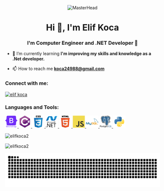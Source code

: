 <div align="center">
  <img src="https://i.pinimg.com/564x/ac/6f/b4/ac6fb4dd9c78105d2fe67b3409556ac9.jpg" alt="MasterHead" style="width: 100%; height: 80vh; object-fit: cover;">
</div>
<h1 align="center">Hi 👋, I'm Elif Koca</h1>
<h3 align="center">I'm Computer Engineer and .NET Developer 👋</h3>

- 🌱 I’m currently learning **I'm improving my skills and knowledge as a .Net developer.**

- 📫 How to reach me **koca24988@gmail.com**

<h3 align="left">Connect with me:</h3>
<p align="left">
<a href="https://linkedin.com/in/elif koca" target="blank"><img align="center" src="https://raw.githubusercontent.com/rahuldkjain/github-profile-readme-generator/master/src/images/icons/Social/linked-in-alt.svg" alt="elif koca" height="30" width="40" /></a>
</p>

<h3 align="left">Languages and Tools:</h3>
<p align="left"> <a href="https://getbootstrap.com" target="_blank" rel="noreferrer"> <img src="https://raw.githubusercontent.com/devicons/devicon/master/icons/bootstrap/bootstrap-plain-wordmark.svg" alt="bootstrap" width="40" height="40"/> </a> <a href="https://www.w3schools.com/cs/" target="_blank" rel="noreferrer"> <img src="https://raw.githubusercontent.com/devicons/devicon/master/icons/csharp/csharp-original.svg" alt="csharp" width="40" height="40"/> </a> <a href="https://www.w3schools.com/css/" target="_blank" rel="noreferrer"> <img src="https://raw.githubusercontent.com/devicons/devicon/master/icons/css3/css3-original-wordmark.svg" alt="css3" width="40" height="40"/> </a> <a href="https://dotnet.microsoft.com/" target="_blank" rel="noreferrer"> <img src="https://raw.githubusercontent.com/devicons/devicon/master/icons/dot-net/dot-net-original-wordmark.svg" alt="dotnet" width="40" height="40"/> </a> <a href="https://www.w3.org/html/" target="_blank" rel="noreferrer"> <img src="https://raw.githubusercontent.com/devicons/devicon/master/icons/html5/html5-original-wordmark.svg" alt="html5" width="40" height="40"/> </a> <a href="https://developer.mozilla.org/en-US/docs/Web/JavaScript" target="_blank" rel="noreferrer"> <img src="https://raw.githubusercontent.com/devicons/devicon/master/icons/javascript/javascript-original.svg" alt="javascript" width="40" height="40"/> </a> <a href="https://www.mysql.com/" target="_blank" rel="noreferrer"> <img src="https://raw.githubusercontent.com/devicons/devicon/master/icons/mysql/mysql-original-wordmark.svg" alt="mysql" width="40" height="40"/> </a> <a href="https://www.postgresql.org" target="_blank" rel="noreferrer"> <img src="https://raw.githubusercontent.com/devicons/devicon/master/icons/postgresql/postgresql-original-wordmark.svg" alt="postgresql" width="40" height="40"/> </a> <a href="https://www.python.org" target="_blank" rel="noreferrer"> <img src="https://raw.githubusercontent.com/devicons/devicon/master/icons/python/python-original.svg" alt="python" width="40" height="40"/> </a> </p>

<p><img align="center" src="https://github-readme-stats.vercel.app/api/top-langs?username=elifkoca2&show_icons=true&locale=en&layout=compact" alt="elifkoca2" /></p>

<p><img align="center" src="https://github-readme-streak-stats.herokuapp.com/?user=elifkoca2&" alt="elifkoca2" /></p>


<picture>
  <source media="(prefers-color-scheme: dark)" srcset="https://raw.githubusercontent.com/elifkoca2/elifkoca2/output/github-contribution-grid-snake-dark.svg">
  <source media="(prefers-color-scheme: light)" srcset="https://raw.githubusercontent.com/elifkoca2/elifkoca2/output/github-contribution-grid-snake.svg">
  <img alt="github contribution grid snake animation" src="https://raw.githubusercontent.com/elifkoca2/elifkoca2/output/github-contribution-grid-snake.svg">
</picture>

